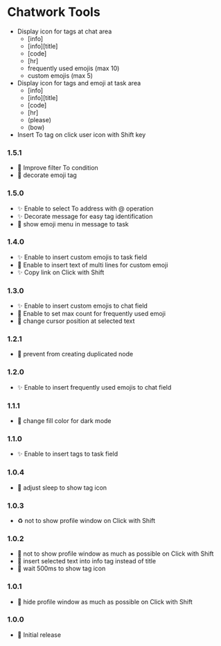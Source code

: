 # Chatwork Tools

- Display icon for tags at chat area
  - [info]
  - [info][title]
  - [code]
  - [hr]
  - frequently used emojis (max 10)
  - custom emojis (max 5)
- Display icon for tags and emoji at task area
  - [info]
  - [info][title]
  - [code]
  - [hr]
  - (please)
  - (bow)
- Insert To tag on click user icon with Shift key

### 1.5.1

- 💄 Improve filter To condition
- 💄 decorate emoji tag

### 1.5.0

- ✨ Enable to select To address with @ operation
- ✨ Decorate message for easy tag identification
- 💄 show emoji menu in message to task

### 1.4.0

- ✨ Enable to insert custom emojis to task field
- 💄 Enable to insert text of multi lines for custom emoji
- ✨ Copy link on Click with Shift

### 1.3.0

- ✨ Enable to insert custom emojis to chat field
- 💄 Enable to set max count for frequently used emoji
- 💄 change cursor position at selected text

### 1.2.1

- 🐛 prevent from creating duplicated node

### 1.2.0

- ✨ Enable to insert frequently used emojis to chat field

### 1.1.1

- 💄 change fill color for dark mode

### 1.1.0

- ✨ Enable to insert tags to task field

### 1.0.4

- 💄 adjust sleep to show tag icon

### 1.0.3

- ♻️ not to show profile window on Click with Shift

### 1.0.2

- 💄 not to show profile window as much as possible on Click with Shift
- 💄 insert selected text into info tag instead of title
- 🐛 wait 500ms to show tag icon

### 1.0.1

- 💄 hide profile window as much as possible on Click with Shift

### 1.0.0

- 🎉 Initial release
